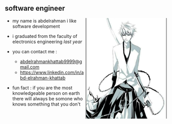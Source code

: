 ## software engineer 

<img align='right' src="https://github.com/abood-eg/abood-eg/blob/master/images/ichigo.jpg" width='50%' >

- my name is abdelrahman i like software development
 

- i graduated from the faculty of electronics engineering *last year*

- you can contact me :
     - abdelrahmankhattab9999@gmail.com
     - https://www.linkedin.com/in/abd-elrahman-khattab

- fun fact : if you are the most knowledgeable person on earth there will always be somone who knows something that you don't




